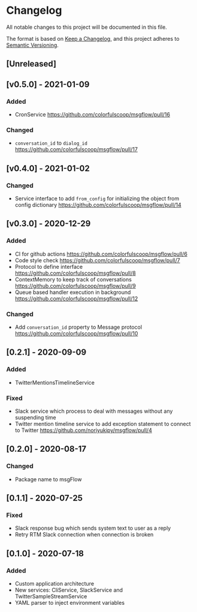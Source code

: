 # Changelog
All notable changes to this project will be documented in this file.

The format is based on [Keep a Changelog](https://keepachangelog.com/en/1.0.0/),
and this project adheres to [Semantic Versioning](https://semver.org/spec/v2.0.0.html).

## [Unreleased]

## [v0.5.0] - 2021-01-09

### Added

- CronService https://github.com/colorfulscoop/msgflow/pull/16

### Changed

- `conversation_id` to `dialog_id` https://github.com/colorfulscoop/msgflow/pull/17

## [v0.4.0] - 2021-01-02

### Changed

- Service interface to add `from_config` for initializing the object from config dictionary https://github.com/colorfulscoop/msgflow/pull/14

## [v0.3.0] - 2020-12-29

### Added

- CI for github actions https://github.com/colorfulscoop/msgflow/pull/6
- Code style check https://github.com/colorfulscoop/msgflow/pull/7
- Protocol to define interface https://github.com/colorfulscoop/msgflow/pull/8
- ContextMemory to keep track of conversations https://github.com/colorfulscoop/msgflow/pull/9
- Queue based handler execution in background https://github.com/colorfulscoop/msgflow/pull/12

### Changed

- Add `conversation_id` property to Message protocol https://github.com/colorfulscoop/msgflow/pull/10

## [0.2.1] - 2020-09-09

### Added

- TwitterMentionsTimelineService

### Fixed

- Slack service which process to deal with messages without any suspending time
- Twitter mention timeline service to add exception statement to connect to Twitter https://github.com/noriyukipy/msgflow/pull/4

## [0.2.0] - 2020-08-17

### Changed

- Package name to msgFlow

## [0.1.1] - 2020-07-25

### Fixed

- Slack response bug which sends system text to user as a reply
- Retry RTM Slack connection when connection is broken

## [0.1.0] - 2020-07-18

### Added

- Custom application architecture
- New services: CliService, SlackService and TwitterSampleStreamService
- YAML parser to inject environment variables

